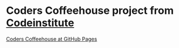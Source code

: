 # Coders Coffeehouse project from [Codeinstitute](codeinstitute.net)

[Coders Coffeehouse at GitHub Pages](https://sergii-kostanets.github.io/codeinstitute-coders-coffeehouse/)
